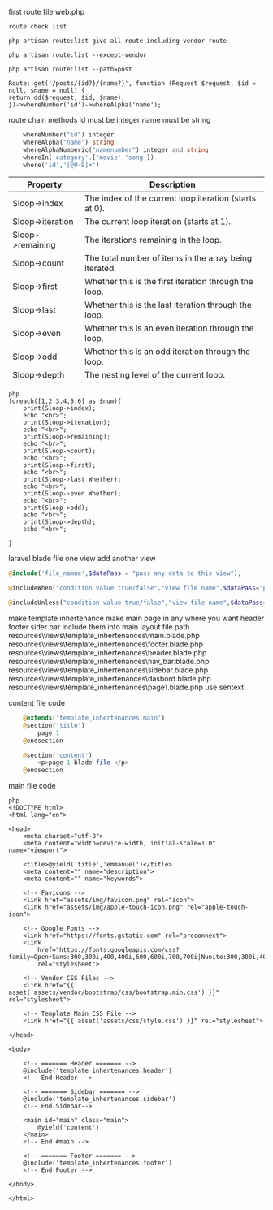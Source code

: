 first route file web.php

    route check list

    php artisan route:list give all route including vendor route

    php artisan route:list --except-vendor

    php artisan route:list --path=post

    Route::get('/posts/{id?}/{name?}', function (Request $request, $id = null, $name = null) {
    return dd($request, $id, $name);
    })->whereNumber('id')->whereAlpha('name');

route chain methods id must be integer name must be string

```php
    whereNumber("id") integer
    whereAlpha("name") string
    whereAlphaNumberic("namenumber") integer and string
    whereIn('category'.['movie','song'])
    where('id','[@0-9]+')

```

| Property         | Description                                            |
| ---------------- | ------------------------------------------------------ |
| Sloop->index     | The index of the current loop iteration (starts at 0). |
| Sloop->iteration | The current loop iteration (starts at 1).              |
| Sloop->remaining | The iterations remaining in the loop.                  |
| Sloop->count     | The total number of items in the array being iterated. |
| Sloop->first     | Whether this is the first iteration through the loop.  |
| Sloop->last      | Whether this is the last iteration through the loop.   |
| Sloop->even      | Whether this is an even iteration through the loop.    |
| Sloop->odd       | Whether this is an odd iteration through the loop.     |
| Sloop->depth     | The nesting level of the current loop.                 |

```
php
foreach([1,2,3,4,5,6] as $num){
    print(Sloop->index);
    echo "<br>";
    print(Sloop->iteration);
    echo "<br>";
    print(Sloop->remaining);
    echo "<br>";
    print(Sloop->count);
    echo "<br>";
    print(Sloop->first);
    echo "<br>";
    print(Sloop-›last Whether);
    echo "<br>";
    print(Sloop-›even Whether);
    echo "<br>";
    print(Sloop->odd);
    echo "<br>";
    print(Sloop->depth);
    echo "<br>";

}

```

laravel blade file one view add another view

```php
@include('file_namne',$dataPass = "pass any data to this view");

@includeWhen("condition value true/false","view file name",$dataPass="pass any data")

@includeUnless("condition value true/false","view file name",$dataPass="pass any data")

```

make template inhertenance
make main page in any where you want
header footer sider bar
include them into main layout
file path
resources\views\template_inhertenances\main.blade.php
resources\views\template_inhertenances\footer.blade.php
resources\views\template_inhertenances\header.blade.php
resources\views\template_inhertenances\nav_bar.blade.php
resources\views\template_inhertenances\sidebar.blade.php
resources\views\template_inhertenances\dasbord.blade.php
resources\views\template_inhertenances\page1.blade.php
use sentext

content file code

```php
    @extends('template_inhertenances.main')
    @section('title')
        page 1
    @endsection

    @section('content')
        <p>page 1 blade file </p>
    @endsection


```

main file code

```
php
<!DOCTYPE html>
<html lang="en">

<head>
    <meta charset="utf-8">
    <meta content="width=device-width, initial-scale=1.0" name="viewport">

    <title>@yield('title','emmanuel')</title>
    <meta content="" name="description">
    <meta content="" name="keywords">

    <!-- Favicons -->
    <link href="assets/img/favicon.png" rel="icon">
    <link href="assets/img/apple-touch-icon.png" rel="apple-touch-icon">

    <!-- Google Fonts -->
    <link href="https://fonts.gstatic.com" rel="preconnect">
    <link
        href="https://fonts.googleapis.com/css?family=Open+Sans:300,300i,400,400i,600,600i,700,700i|Nunito:300,300i,400,400i,600,600i,700,700i|Poppins:300,300i,400,400i,500,500i,600,600i,700,700i"
        rel="stylesheet">

    <!-- Vendor CSS Files -->
    <link href="{{ asset('assets/vendor/bootstrap/css/bootstrap.min.css') }}" rel="stylesheet">

    <!-- Template Main CSS File -->
    <link href="{{ asset('assets/css/style.css') }}" rel="stylesheet">

</head>

<body>

    <!-- ======= Header ======= -->
    @include('template_inhertenances.header')
    <!-- End Header -->

    <!-- ======= Sidebar ======= -->
    @include('template_inhertenances.sidebar')
    <!-- End Sidebar-->

    <main id="main" class="main">
        @yield('content')
    </main>
    <!-- End #main -->

    <!-- ======= Footer ======= -->
    @include('template_inhertenances.footer')
    <!-- End Footer -->

</body>

</html>


```
